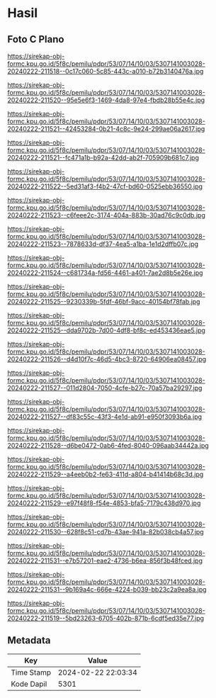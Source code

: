 # Hasil

## Foto C Plano

https://sirekap-obj-formc.kpu.go.id/5f8c/pemilu/pdpr/53/07/14/10/03/5307141003028-20240222-211518--0c17c060-5c85-443c-a010-b72b3140476a.jpg

https://sirekap-obj-formc.kpu.go.id/5f8c/pemilu/pdpr/53/07/14/10/03/5307141003028-20240222-211520--95e5e6f3-1469-4da8-97e4-fbdb28b55e4c.jpg

https://sirekap-obj-formc.kpu.go.id/5f8c/pemilu/pdpr/53/07/14/10/03/5307141003028-20240222-211521--42453284-0b21-4c8c-9e24-299ae06a2617.jpg

https://sirekap-obj-formc.kpu.go.id/5f8c/pemilu/pdpr/53/07/14/10/03/5307141003028-20240222-211521--fc471a1b-b92a-42dd-ab2f-705909b681c7.jpg

https://sirekap-obj-formc.kpu.go.id/5f8c/pemilu/pdpr/53/07/14/10/03/5307141003028-20240222-211522--5ed31af3-f4b2-47cf-bd60-0525ebb36550.jpg

https://sirekap-obj-formc.kpu.go.id/5f8c/pemilu/pdpr/53/07/14/10/03/5307141003028-20240222-211523--c6feee2c-3174-404a-883b-30ad76c9c0db.jpg

https://sirekap-obj-formc.kpu.go.id/5f8c/pemilu/pdpr/53/07/14/10/03/5307141003028-20240222-211523--7878633d-df37-4ea5-a1ba-1e1d2dffb07c.jpg

https://sirekap-obj-formc.kpu.go.id/5f8c/pemilu/pdpr/53/07/14/10/03/5307141003028-20240222-211524--c681734a-fd56-4461-a401-7ae2d8b5e26e.jpg

https://sirekap-obj-formc.kpu.go.id/5f8c/pemilu/pdpr/53/07/14/10/03/5307141003028-20240222-211525--9230339b-5fdf-46bf-9acc-40154bf78fab.jpg

https://sirekap-obj-formc.kpu.go.id/5f8c/pemilu/pdpr/53/07/14/10/03/5307141003028-20240222-211525--dda9702b-7d00-4df8-bf8c-ed453436eae5.jpg

https://sirekap-obj-formc.kpu.go.id/5f8c/pemilu/pdpr/53/07/14/10/03/5307141003028-20240222-211526--d4d10f7c-46d5-4bc3-8720-64906ea08457.jpg

https://sirekap-obj-formc.kpu.go.id/5f8c/pemilu/pdpr/53/07/14/10/03/5307141003028-20240222-211527--011d2804-7050-4cfe-b27c-70a57ba29297.jpg

https://sirekap-obj-formc.kpu.go.id/5f8c/pemilu/pdpr/53/07/14/10/03/5307141003028-20240222-211527--df83c55c-43f3-4e1d-ab91-e950f3093b6a.jpg

https://sirekap-obj-formc.kpu.go.id/5f8c/pemilu/pdpr/53/07/14/10/03/5307141003028-20240222-211528--d6be0472-0ab6-4fed-8040-096aab34442a.jpg

https://sirekap-obj-formc.kpu.go.id/5f8c/pemilu/pdpr/53/07/14/10/03/5307141003028-20240222-211529--a4eeb0b2-fe63-411d-a804-b41414b68c3d.jpg

https://sirekap-obj-formc.kpu.go.id/5f8c/pemilu/pdpr/53/07/14/10/03/5307141003028-20240222-211529--e97f48f8-f54e-4853-bfa5-7179c438d970.jpg

https://sirekap-obj-formc.kpu.go.id/5f8c/pemilu/pdpr/53/07/14/10/03/5307141003028-20240222-211530--628f8c51-cd7b-43ae-941a-82b038cb4a57.jpg

https://sirekap-obj-formc.kpu.go.id/5f8c/pemilu/pdpr/53/07/14/10/03/5307141003028-20240222-211531--e7b57201-eae2-4736-b6ea-856f3b48fced.jpg

https://sirekap-obj-formc.kpu.go.id/5f8c/pemilu/pdpr/53/07/14/10/03/5307141003028-20240222-211531--9b169a4c-666e-4224-b039-bb23c2a9ea8a.jpg

https://sirekap-obj-formc.kpu.go.id/5f8c/pemilu/pdpr/53/07/14/10/03/5307141003028-20240222-211519--5bd23263-6705-402b-871b-6cdf5ed35e77.jpg


## Metadata

| Key        | Value               |
| ---------- | ------------------- |
| Time Stamp | 2024-02-22 22:03:34 |
| Kode Dapil | 5301                |



